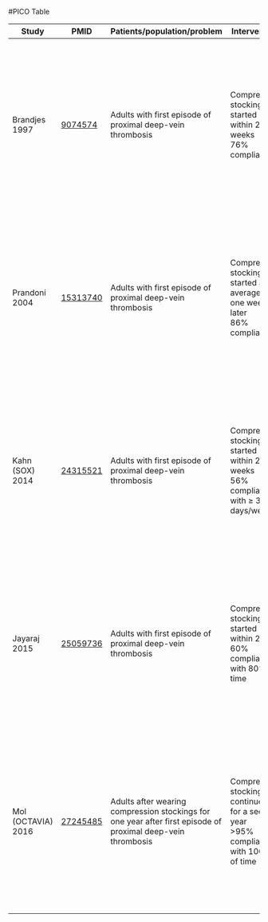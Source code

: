 #PICO Table

Study        | PMID                                    |Patients/population/problem|Intervention|Comparison|Outcome|
------------ | ----------------------------------------|---------------------------|------------|----------|-------|
| Brandjes<br/>1997      |[9074574](http://pubmed.gov/9074574)  |Adults with first episode of proximal deep-vein thrombosis|Compression stockings started within 2-3 weeks <br/>76% compliance|No stockings|Mild to moderate post-phlebitic syndrome (Villata scale) assessed by blinded examinders (patients told not to wear stockings to the evaluation)<br/>At 3 years|
| Prandoni<br/>2004      |[15313740](http://pubmed.gov/15313740)|Adults with first episode of proximal deep-vein thrombosis|Compression stockings started an average of one week later <br/>86% compliance|No stockings|Mild to moderate post-phlebitic syndrome (Villata scale) assessed by blinded examinders (patients told not to wear stockings to the evaluation)<br/>At 3 years|
| Kahn (SOX)<br/>2014    |[24315521](http://pubmed.gov/24315521)|Adults with first episode of proximal deep-vein thrombosis|Compression stockings started within 2 weeks<br/>56% compliance with ≥ 3 days/week |Stockings with less than 5 mm Hg compression at the ankle|Mild to moderate post-phlebitic syndrome (Villata scale) assessed by blinded examinders (patients told not to wear stockings to the evaluation)<br/>At 2 years|
| Jayaraj<br/>2015    |[25059736](http://pubmed.gov/25059736)|Adults with first episode of proximal deep-vein thrombosis|Compression stockings started within 2 days <br/>60% compliance with 80% of time|No stockings|Mild to moderate post-phlebitic syndrome (Villata scale) assessed by blinded examinders (patients told not to wear stockings to the evaluation)<br/>At 2 years|
| Mol (OCTAVIA)<br/>2016    |[27245485](http://pubmed.gov/27245485)|Adults after wearing compression stockings for one year after first episode of proximal deep-vein thrombosis|Compression stockings continued for a second year <br/> >95% compliance with 100% of time|No stockings|Mild to moderate post-phlebitic syndrome (Villata scale) assessed by blinded examinders (patients told not to wear stockings to the evaluation)<br/>At 1 added year|
